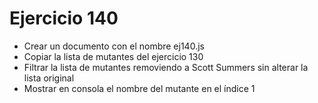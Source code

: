 # Ejercicio 140

* Crear un documento con el nombre ej140.js
* Copiar la lista de mutantes del ejercicio 130
* Filtrar la lista de mutantes removiendo a Scott Summers sin alterar la lista original
* Mostrar en consola el nombre del mutante en el índice 1
